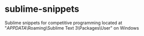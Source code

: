 # sublime-snippets
Sublime snippets for competitive programming
located at "$APPDATA$\Roaming\Sublime Text 3\Packages\User" on Windows
